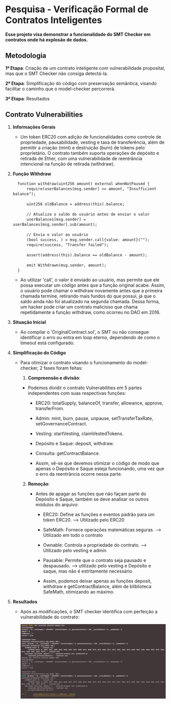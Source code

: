 # Pesquisa - Verificação Formal de Contratos Inteligentes

**Esse projeto visa demonstrar a funcionalidade do SMT Checker em contratos onde há explosão de dados.**

## Metodologia

**1ª Etapa**: Criação de um contrato inteligente com vulnerabilidade proposital, mas que o SMT Checker não consiga detectá-la.

**2ª Etapa**: Simplificação do código com preservação semântica, visando facilitar o caminho que o model-checker percorrerá.

**3ª Etapa**: Resultados

## Contrato Vulnerabilities

1. **Informações Gerais**

   - Um token ERC20 com adição de funcionalidades como controle de propriedade, pausabilidade, vesting e taxa de transferência, além de permitir a criação (mint) e destruição (burn) de tokens pelo proprietário. O contrato também suporta operações de depósito e retirada de Ether, com uma vulnerabilidade de reentrância intencional na função de retirada (withdraw).
  
2. **Função Withdraw**


         function withdraw(uint256 amount) external whenNotPaused {
             require(userBalances[msg.sender] >= amount, "Insufficient balance");
         
             uint256 oldBalance = address(this).balance;
         
             // Atualiza o saldo do usuário antes de enviar o valor
             userBalances[msg.sender] = userBalances[msg.sender].sub(amount);
         
             // Envia o valor ao usuário
             (bool success, ) = msg.sender.call{value: amount}("");
             require(success, "Transfer failed");
         
             assert(address(this).balance == oldBalance - amount);
         
             emit Withdrawn(msg.sender, amount);
         }

   
   -   Ao utilizar 'call', o valor é enviado ao usuário, mas permite que ele possa executar um código antes que a função original acabe. Assim, o usuário pode chamar o withdraw novamente antes que a primeira chamada termine, retirando mais fundos do que possui, já que o saldo ainda não foi atualizado na segunda chamada. Dessa forma, um hacker pode criar um contrato malicioso que chama repetidamente a função withdraw, como ocorreu no DAO em 2016.

  
3. **Situação Inicial**

   - Ao compilar o 'OriginalContract.sol', o SMT ou não consegue identificar o erro ou entra em loop eterno, dependendo de como o timeout está configurado.
  
4. **Simplificação do Código**

   - Para otimizar o contrato visando o funcionamento do model-checker, 2 fases foram feitas:
  
     1. **Compreensão e divisão**:

       - Podemos dividir o contrato Vulnerabilities em 5 partes independentes com suas respectivas funções:
         
          - ERC20: totalSupply, balanceOf, transfer, allowance, approve, transferFrom.
          - Admin: mint, burn, pause, unpause, setTransferTaxRate, setGovernanceContract.
          - Vesting: startVesting, claimVestedTokens.
          - Depósito e Saque: deposit, withdraw.
          - Consulta: getContractBalance.
       
          - Assim, vê-se que devemos otimizar o código de modo que apenas o Depósito e Saque esteja funcionando, uma vez que o erro da reentrância ocorre nessa parte.
    
     2. **Remoção**:
    
        - Antes de apagar as funções que não façam parte do Depósito e Saque, também se deve analisar os outros módulos do arquivo:
       
           - ERC20: Define as funções e eventos padrão para um token ERC20. --> Utilizado pelo ERC20
           - SafeMath: Fornece operações matemáticas seguras. --> Utilizado em todo o contrato
           - Ownable: Controla a propriedade do contrato. --> Utilizado pelo vesting e admin
           - Pausable: Permite que o contrato seja pausado e despausado. --> utilizado pelo vesting e Depósito e saque, mas não é estritamente necessário
          
           - Assim, podemos deixar apenas as funções deposit, withdraw e getContractBalance, além de bliblioteca SafeMath, otimizando ao máximo.
         
5. **Resultados**

   - Após as modificações, o SMT checker identifica com perfeição a vulnerabilidade do contrato:
  
     ![Imagem do Projeto](https://github.com/manvillarim/Test-SMT-Checker/blob/main/lib/Captura%20de%20tela%20de%202024-08-22%2011-49-19.png)
